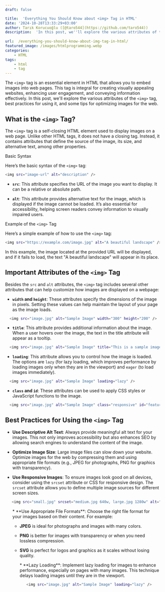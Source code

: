 ```yaml
---
draft: false

title:  'Everything You Should Know about <img> Tag in HTML'
date: '2024-10-28T13:33:29+03:00'
author: Tarık Korucuoğlu ([@taro544](https://github.com/taro544))
description:  'In this post, we''ll explore the various attributes of the "<img>" tag, best practices for using it, and some tips for optimizing images for the web.' 
 
url:  /everything-you-should-know-about-img-tag-in-html/
featured_image: /images/htmlprogramming.webp
categories:
    - HTML
tags:
    - html
    - tag
---
```



The `<img>` tag is an essential element in HTML that allows you to embed images into web pages. This tag is integral for creating visually appealing websites, enhancing user engagement, and conveying information effectively. In this post, we'll explore the various attributes of the `<img>` tag, best practices for using it, and some tips for optimizing images for the web.



## What is the `<img>` Tag?



The `<img>` tag is a self-closing HTML element used to display images on a web page. Unlike other HTML tags, it does not have a closing tag. Instead, it contains attributes that define the source of the image, its size, and alternative text, among other properties.



Basic Syntax



Here’s the basic syntax of the `<img>` tag:


```bash
<img src="image-url" alt="description" />
```


* **`src`**: This attribute specifies the URL of the image you want to display. It can be a relative or absolute path.

* **`alt`**: This attribute provides alternative text for the image, which is displayed if the image cannot be loaded. It’s also essential for accessibility, helping screen readers convey information to visually impaired users.




Example of the `<img>` Tag



Here’s a simple example of how to use the `<img>` tag:


```bash
<img src="https://example.com/image.jpg" alt="A beautiful landscape" />
```



In this example, the image located at the provided URL will be displayed, and if it fails to load, the text "A beautiful landscape" will appear in its place.



## Important Attributes of the `<img>` Tag



Besides the `src` and `alt` attributes, the `<img>` tag includes several other attributes that can help customize how images are displayed on a webpage:


* **`width` and `height`**: These attributes specify the dimensions of the image in pixels. Setting these values can help maintain the layout of your page as the image loads.



```bash
  <img src="image.jpg" alt="Sample Image" width="300" height="200" />
```


* **`title`**: This attribute provides additional information about the image. When a user hovers over the image, the text in the title attribute will appear as a tooltip.



```bash
  <img src="image.jpg" alt="Sample Image" title="This is a sample image." />
```


* **`loading`**: This attribute allows you to control how the image is loaded. The options are `lazy` (for lazy loading, which improves performance by loading images only when they are in the viewport) and `eager` (to load images immediately).



```bash
  <img src="image.jpg" alt="Sample Image" loading="lazy" />
```


* **`class` and `id`**: These attributes can be used to apply CSS styles or JavaScript functions to the image.



```bash
  <img src="image.jpg" alt="Sample Image" class="responsive" id="featured-image" />
```



## Best Practices for Using the `<img>` Tag


* **Use Descriptive Alt Text**: Always provide meaningful alt text for your images. This not only improves accessibility but also enhances SEO by allowing search engines to understand the content of the image.

* **Optimize Image Size**: Large image files can slow down your website. Optimize images for the web by compressing them and using appropriate file formats (e.g., JPEG for photographs, PNG for graphics with transparency).

* **Use Responsive Images**: To ensure images look good on all devices, consider using the `srcset` attribute or CSS for responsive design. The `srcset` attribute allows you to define multiple image sources for different screen sizes.



```bash
   <img src="small.jpg" srcset="medium.jpg 640w, large.jpg 1280w" alt="A responsive image" />
```


<!-- wp:list {"ordered":true,"start":4} -->
<ol start="4" class="wp-block-list">* **Use Appropriate File Formats**: Choose the right file format for your images based on their content. For example:



* **JPEG** is ideal for photographs and images with many colors.

* **PNG** is better for images with transparency or when you need lossless compression.

* **SVG** is perfect for logos and graphics as it scales without losing quality.



<!-- wp:list {"ordered":true,"start":4} -->
<ol start="4" class="wp-block-list">* **Lazy Loading**: Implement lazy loading for images to enhance performance, especially on pages with many images. This technique delays loading images until they are in the viewport.



```bash
   <img src="image.jpg" alt="Sample Image" loading="lazy" />
```



## 




